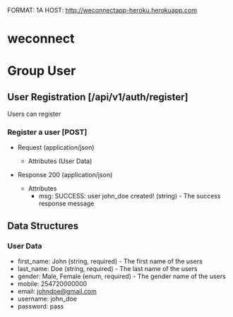 FORMAT: 1A
HOST: http://weconnectapp-heroku.herokuapp.com

# weconnect

# Group User

## User Registration [/api/v1/auth/register]
Users can register

### Register a user [POST]

+ Request (application/json)

  + Attributes (User Data)


+ Response 200 (application/json)

  + Attributes
      - msg: SUCCESS: user john_doe created! (string) - The success response message



## Data Structures
### User Data
+ first_name: John (string, required) - The first name of the users
+ last_name: Doe (string, required) - The last name of the users
+ gender: Male, Female (enum, required) - The gender name of the users
+ mobile: 254720000000
+ email: johndoe@gmail.com
+ username: john_doe
+ password: pass
